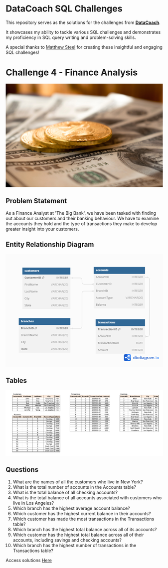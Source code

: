 # DataCoach SQL Challenges

This repository serves as the solutions for the challenges from **[DataCoach](https://mattsteel87.wixsite.com/datacoach)**. 

It showcases my ability to tackle various SQL challenges and demonstrates my proficiency in SQL query writing and problem-solving skills.

A special thanks to [Matthew Steel](https://www.linkedin.com/in/matthew-steel-4a7a8915b/) for creating these insightful and engaging SQL challenges!

# Challenge 4 - Finance Analysis

![alt text](./Images/img.png)

## Problem Statement
As a Finance Analyst at 'The Big Bank', we have been tasked with finding out about our customers and their banking behaviour. We have to examine the accounts they hold and the type of transactions they make to develop greater insight into your customers.


## Entity Relationship Diagram

![alt text](./Images/ERD.png)

## Tables
![alt text](./Images/tables.png)

## Questions

1. What are the names of all the customers who live in New York?
2. What is the total number of accounts in the Accounts table?
3. What is the total balance of all checking accounts?
4. What is the total balance of all accounts associated with customers who live in Los Angeles?
5. Which branch has the highest average account balance?
6. Which customer has the highest current balance in their accounts?
7. Which customer has made the most transactions in the Transactions table?
8. Which branch has the highest total balance across all of its accounts?
9. Which customer has the highest total balance across all of their accounts, including savings and checking accounts?
10. Which branch has the highest number of transactions in the Transactions table?
    
Access solutions [Here](./Challenge_4.sql)
